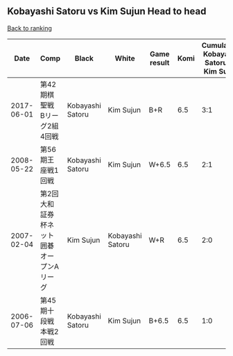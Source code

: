 ## Kobayashi Satoru vs Kim Sujun Head to head

[Back to ranking](../../index.md)




| **Date** | **Comp** | **Black** | **White** | **Game result** | **Komi** | **Cumulative Kobayashi Satoru vs Kim Sujun** | **Kobayashi Satoru streak** | **Kim Sujun streak** | 
| --- | --- | --- | --- | --- | --- | --- | --- | --- |
| 2017-06-01 | 第42期棋聖戦　Bリーグ2組4回戦 | Kobayashi Satoru | Kim Sujun | B+R | 6.5 | 3:1 | 1 | 0 | 
| 2008-05-22 | 第56期王座戦1回戦 | Kobayashi Satoru | Kim Sujun | W+6.5 | 6.5 | 2:1 | 0 | 1 | 
| 2007-02-04 | 第2回大和証券杯ネット囲碁オープンAリーグ | Kim Sujun | Kobayashi Satoru | W+R | 6.5 | 2:0 | 2 | 0 | 
| 2006-07-06 | 第45期十段戦本戦2回戦 | Kobayashi Satoru | Kim Sujun | B+6.5 | 6.5 | 1:0 | 1 | 0 |




